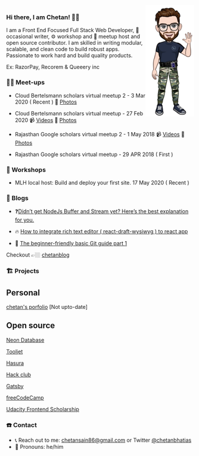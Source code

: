 <img align="right" src="https://github.com/Ckbhatia/Ckbhatia/blob/master/transparent.png" alt="Avatar of chetan kumar" width=130px height=300px />

### Hi there, I am Chetan! 👋🏿

I am a Front End Focused Full Stack Web Developer, 📝 occasional writer, ⚙️ workshop and 🎤 meetup host and open source contributor. I am skilled in writing modular, scalable, and clean code to build robust apps.
Passionate to work hard and build quality products.

Ex: RazorPay, Recorem & Queeery inc


### 🤙🏻 Meet-ups

- Cloud Bertelsmann scholars virtual meetup 2 - 3 Mar 2020 ( Recent )  📸 [Photos](https://photos.app.goo.gl/cLM4eXNoHn6K3atB6)

- Cloud Bertelsmann scholars virtual meetup - 27 Feb 2020  📹 [Videos](https://photos.app.goo.gl/JCRP8wb2siT2ecWx6)  📸 [Photos](https://photos.app.goo.gl/ofHN5VBMuakErKUV6)

- Rajasthan Google scholars virtual meetup 2 - 1 May 2018   📹 [Videos](https://photos.app.goo.gl/71iEM8FzzAjSjD9B2) 📸 [Photos](https://photos.app.goo.gl/Qg1LMFiaP2ziJ9Lm8)

- Rajasthan Google scholars virtual meetup - 29 APR 2018 ( First )


### 📌 Workshops

- MLH local host: Build and deploy your first site. 17 May 2020 ( Recent )


### 📝 Blogs

- ❓[Didn’t get NodeJs Buffer and Stream yet? Here’s the best explanation for you.](https://chetanblog.netlify.app/blog/nodebufferandstream)

- 🔥 [How to integrate rich text editor ( react-draft-wysiwyg ) to react app](https://chetanblog.netlify.app/blog/richreacttexteditor)

- 👯‍ [The beginner-friendly basic Git guide part 1](https://chetanblog.netlify.app/blog/thebeginnerfriendlygit)

Checkout 👉🏼 [chetanblog](https://chetanblog.netlify.app/)

### 🏗 Projects

## Personal

[chetan's porfolio](https://ckportfolio.netlify.app/) [Not upto-date]

## Open source
 
[Neon Database](https://github.com/neondatabase)

[Tooljet](https://github.com/toolJet)

[Hasura](https://github.com/hasura)

[Hack club](https://github.com/hackclub)

[Gatsby](https://github.com/gatsbyjs)

[freeCodeCamp](https://github.com/freeCodeCamp)

[Udacity Frontend Scholarship](https://github.com/UdacityFrontEndScholarship)

### ☎️ Contact 

-  📞 Reach out to me: chetansain86@gmail.com or Twitter [@chetanbhatias](https://twitter.com/chetanbhatias)
-  👦 Pronouns: he/him
